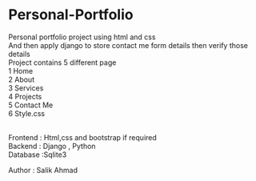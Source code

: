 # Personal-Portfolio
Personal portfolio project using html and css <br>And then apply django to store contact me form details then verify those details
<br>Project contains 5 different page 
<br>1 Home
<br>2 About
<br>3 Services
<br>4 Projects
<br>5 Contact Me
<br>6 Style.css




<br> 
Frontend : Html,css and bootstrap if required <br>
Backend : Django , Python <br>
Database :Sqlite3 <br>

Author : Salik Ahmad



